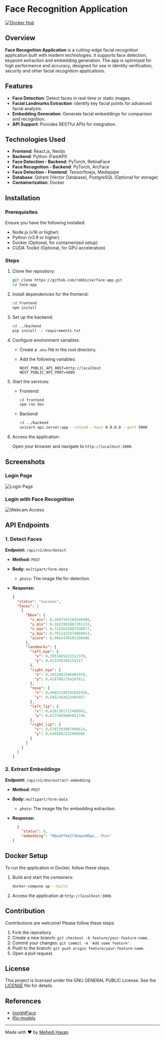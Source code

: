 # Face Recognition Application

[![Docker Hub](https://img.shields.io/badge/Docker%20Hub-Backend-blue)](https://hub.docker.com/r/meheditech/frs-backend)

## Overview

**Face Recognition Application** is a cutting-edge facial recognition application built with modern technologies. It supports face detection, keypoint extraction and embedding generation. The app is optimized for high performance and accuracy, designed for use in identity verification, security and other facial recognition applications.

## Features

- **Face Detection**: Detect faces in real-time or static images.
- **Facial Landmarks Extraction**: Identify key facial points for advanced facial analysis.
- **Embedding Generation**: Generate facial embeddings for comparison and recognition.
- **API Support**: Provides RESTful APIs for integration.

## Technologies Used

- **Frontend**: React.js, Nextjs
- **Backend**: Python (FastAPI)
- **Face Detection - Backend**: PyTorch, RetinaFace
- **Face Recognition - Backend**: PyTorch, ArcFace
- **Face Detection - Frontend**: Tensorflowjs, Mediapipe
- **Database**: Qdrant (Vector Database), PostgreSQL (Optional for storage)
- **Containerization**: Docker

## Installation

### Prerequisites

Ensure you have the following installed:

- Node.js (v16 or higher)
- Python (v3.9 or higher)
- Docker (Optional, for containerized setup)
- CUDA Toolkit (Optional, for GPU acceleration)

### Steps

1. Clone the repository:

    ```bash
    git clone https://github.com/rabbicse/face-app.git
    cd face-app
    ```

2. Install dependencies for the frontend:

    ```bash
    cd frontend
    npm install
    ```

3. Set up the backend:

    ```bash
    cd ../backend
    pip install -r requirements.txt
    ```

4. Configure environment variables:

    - Create a `.env` file in the root directory.
    - Add the following variables:

      ```env
      NEXT_PUBLIC_API_HOST=http://localhost
      NEXT_PUBLIC_API_PORT=5000
      ```

5. Start the services:

    - Frontend:

      ```bash
      cd frontend
      npm run dev
      ```

    - Backend:

      ```bash
      cd ../backend
      uvicorn api.server:app --reload --host 0.0.0.0 --port 5000
      ```

6. Access the application:

    Open your browser and navigate to `http://localhost:3000`.

## Screenshots

### Login Page

![Login Page](./screenshots/user-login.png)

### Login with Face Recognition

![Webcam Access](./screenshots/webcam-access.png)

## API Endpoints

### 1. Detect Faces

**Endpoint:** `/api/v1/dnn/detect`

- **Method:** `POST`
- **Body:** `multipart/form-data`
  - `photo`: The image file for detection.
- **Response:**

  ```json
  {
    "status": "success",
    "faces": [
      {
        "bbox": {
          "x_min": 0.2697347104549408,
          "y_min": 0.1822991967201233,
          "x_max": 0.7142632007598877,
          "y_max": 0.7912323474884033,
          "score": 0.9963470101356506
        },
        "landmarks": {
          "left_eye": {
            "x": 0.3953465223312378,
            "y": 0.413769394159317
          },
          "right_eye": {
            "x": 0.5912481546401978,
            "y": 0.4187081754207611
          },
          "nose": {
            "x": 0.49022188782691956,
            "y": 0.5452162623405457
          },
          "left_lip": {
            "x": 0.4161381721496582,
            "y": 0.6275689005851746
          },
          "right_lip": {
            "x": 0.5787203907966614,
            "y": 0.6303802132606506
          }
        }
      }
    ]
  }
  ```

### 2. Extract Embeddings

**Endpoint:** `/api/v1/dnn/extract-embedding`

- **Method:** `POST`
- **Body:** `multipart/form-data`
  - `photo`: The image file for embedding extraction.
- **Response:**

  ```json
    {
      "status": 0,
      "embedding": "MQoaPfbAZ73Kape9Rpw...fhs="
  }
  ```

## Docker Setup

To run the application in Docker, follow these steps:

1. Build and start the containers:

    ```bash
    docker-compose up --build
    ```

2. Access the application at `http://localhost:3000`.

## Contribution

Contributions are welcome! Please follow these steps:

1. Fork the repository.
2. Create a new branch: `git checkout -b feature/your-feature-name`.
3. Commit your changes: `git commit -m 'Add some feature'`.
4. Push to the branch: `git push origin feature/your-feature-name`.
5. Open a pull request.

## License

This project is licensed under the GNU GENERAL PUBLIC License. See the [LICENSE](LICENSE) file for details.

## References
- [InsightFace](https://github.com/deepinsight/insightface)
- [tfjs-models](https://github.com/tensorflow/tfjs-models)

---

Made with ❤️ by [Mehedi Hasan](https://github.com/rabbicse)
